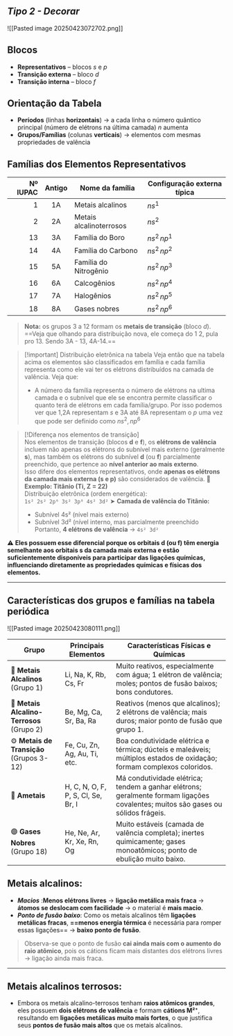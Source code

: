 
## ***Tipo 2 - Decorar***

![[Pasted image 20250423072702.png]]
## Blocos

- **Representativos** – blocos $s$ e $p$  
- **Transição externa** – bloco $d$  
- **Transição interna** – bloco $f$

## Orientação da Tabela

- **Períodos** (linhas **horizontais**) → a cada linha o número quântico principal (número de elétrons na última camada) $n$ aumenta  
- **Grupos/Famílias** (colunas **verticais**) → elementos com mesmas propriedades de valência

## Famílias dos Elementos Representativos  

| Nº IUPAC | Antigo | Nome da família         | Configuração externa típica |
| -------: | :----: | ----------------------- | --------------------------- |
|        1 |   1A   | Metais alcalinos        | $ns^{1}$                    |
|        2 |   2A   | Metais alcalinoterrosos | $ns^{2}$                    |
|       13 |   3A   | Família do Boro         | $ns^{2}\,np^{1}$            |
|       14 |   4A   | Família do Carbono      | $ns^{2}\,np^{2}$            |
|       15 |   5A   | Família do Nitrogênio   | $ns^{2}\,np^{3}$            |
|       16 |   6A   | Calcogênios             | $ns^{2}\,np^{4}$            |
|       17 |   7A   | Halogênios              | $ns^{2}\,np^{5}$            |
|       18 |   8A   | Gases nobres            | $ns^{2}\,np^{6}$            |

> **Nota:** os grupos 3 a 12 formam os **metais de transição** (bloco $d$).
==Veja que olhando para distribuição nova, ele começa do 1 2, pula pro 13. Sendo 3A - 13, 4A-14.==

> [!important] Distribuição eletrônica na tabela
> Veja então que na tabela acima os elementos são classificados em família e cada família representa como ele vai ter os elétrons distribuídos na camada de valência. Veja que:
> - A número da família representa o número de elétrons na ultima camada e o subnível que ele se encontra permite classificar o quanto terá de elétrons em cada família/grupo. Por isso podemos ver que 1,2A representam $s$ e 3A até 8A representam o $p$ uma vez que pode ser definido como $ns^2, np^6$ 

> [!Diferença nos elementos de transição]  
Nos elementos de transição (blocos **d** e **f**), os **elétrons de valência** incluem não apenas os elétrons do subnível mais externo (geralmente **s**), mas também os elétrons do subnível **d** (ou **f**) parcialmente preenchido, que pertence ao **nível anterior ao mais externo**.  
Isso difere dos elementos representativos, onde **apenas os elétrons da camada mais externa (s e p)** são considerados de valência.
🔹 **Exemplo: Titânio (Ti, Z = 22)**  
Distribuição eletrônica (ordem energética):  
`1s² 2s² 2p⁶ 3s² 3p⁶ 4s² 3d²`
➤ **Camada de valência do Titânio:**
>- Subnível 4s² (nível mais externo)  
> - Subnível 3d² (nível interno, mas parcialmente preenchido    
> Portanto, **4 elétrons de valência** → `4s² 3d²`

⚠️ **Eles possuem esse diferencial porque os orbitais d (ou f) têm energia semelhante aos orbitais s da camada mais externa e estão suficientemente disponíveis para participar das ligações químicas, influenciando diretamente as propriedades químicas e físicas dos elementos.**

---
## Características dos grupos e famílias na tabela periódica 

![[Pasted image 20250423080111.png]]

|Grupo|Principais Elementos|Características Físicas e Químicas|
|---|---|---|
|🔹 **Metais Alcalinos** (Grupo 1)|Li, Na, K, Rb, Cs, Fr|Muito reativos, especialmente com água; 1 elétron de valência; moles; pontos de fusão baixos; bons condutores.|
|🔸 **Metais Alcalino-Terrosos** (Grupo 2)|Be, Mg, Ca, Sr, Ba, Ra|Reativos (menos que alcalinos); 2 elétrons de valência; mais duros; maior ponto de fusão que grupo 1.|
|⚙️ **Metais de Transição** (Grupos 3-12)|Fe, Cu, Zn, Ag, Au, Ti, etc.|Boa condutividade elétrica e térmica; dúcteis e maleáveis; múltiplos estados de oxidação; formam complexos coloridos.|
|🌿 **Ametais**|H, C, N, O, F, P, S, Cl, Se, Br, I|Má condutividade elétrica; tendem a ganhar elétrons; geralmente formam ligações covalentes; muitos são gases ou sólidos frágeis.|
|🟣 **Gases Nobres** (Grupo 18)|He, Ne, Ar, Kr, Xe, Rn, Og|Muito estáveis (camada de valência completa); inertes quimicamente; gases monoatômicos; ponto de ebulição muito baixo.|
## Metais alcalinos: 
- ***Macios*** :**Menos elétrons livres** → **ligação metálica mais fraca** → **átomos se deslocam com facilidade** → o material é **mais macio**.
- ***Ponto de fusão baixo***: Como os metais alcalinos têm **ligações metálicas fracas**, **==menos energia térmica** é necessária para romper essas ligações== → **baixo ponto de fusão**.
> Observa-se que o ponto de fusão **cai ainda mais com o aumento do raio atômico**, pois os cátions ficam mais distantes dos elétrons livres → ligação ainda mais fraca.
---
## Metais alcalinos terrosos:
- Embora os metais alcalino-terrosos tenham **raios atômicos grandes**, eles possuem **dois elétrons de valência** e formam **cátions M²⁺**, resultando em **ligações metálicas muito mais fortes**, o que justifica seus **pontos de fusão mais altos** que os metais alcalinos.